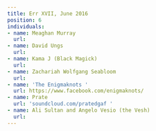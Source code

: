 ```yaml
---
title: Err XVII, June 2016
position: 6
individuals:
- name: Meaghan Murray
  url: 
- name: David Ungs
  url: 
- name: Kama J (Black Magick)
  url: 
- name: Zachariah Wolfgang Seabloom
  url: 
- name: 'The Enigmaknots '
  url: https://www.facebook.com/enigmaknots/
- name: Prate
  url: 'soundcloud.com/pratedgaf '
- name: Ali Sultan and Angelo Vesio (the Vesh)
  url: 
---
```


